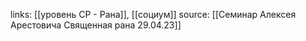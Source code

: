 links: [[уровень СР - Рана]], [[социум]]
source: [[Семинар Алексея Арестовича Священная рана 29.04.23]]